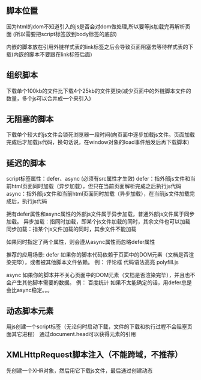 ## 脚本位置
因为html的dom不知道引入的js是否会对dom做处理,所以要等js加载完再解析页面 (所以需要把script标签放到body标签的底部)

内嵌的脚本放在引用外链样式表的link标签之后会导致页面阻塞去等待样式表的下载(内嵌的脚本不要跟在link标签后面)

## 组织脚本
下载单个100kb的文件比下载4个25kb的文件更快(减少页面中的外链脚本文件的数量，多个js可以合并成一个来引入)

## 无阻塞的脚本
下载单个较大的js文件会锁死浏览器一段时间(向页面中逐步加载js文件。页面加载完成后才加载js代码，换句话说，在window对象的load事件触发后再下载脚本)

## 延迟的脚本
script标签属性：defer、async  (必须有src属性才生效)
defer：指外部js文件和当前html页面同时加载（异步加载），但只在当前页面解析完成之后执行js代码
async：指外部js文件和当前html页面同时加载（异步加载），在当前js文件加载完成后，执行js代码

拥有defer属性和async属性的外部js文件属于异步加载，普通外部js文件属于同步加载。
异步加载：指同时加载，即某个js文件加载的同时，其余文件也可以加载
同步加载：指某个js文件加载的同时，其余文件不能加载

如果同时指定了两个属性，则会遵从async属性而忽略defer属性

推荐的应用场景:
defer
如果你的脚本代码依赖于页面中的DOM元素（文档是否渲染完毕），或者被其他脚本文件依赖。
例：
评论框
代码语法高亮
polyfill.js

async
如果你的脚本并不关心页面中的DOM元素（文档是否渲染完毕），并且也不会产生其他脚本需要的数据。
例：
百度统计
如果不太能确定的话，用defer总是会比async稳定。。。

## 动态脚本元素
用js创建一个script标签（无论何时启动下载，文件的下载和执行过程不会阻塞页面其它进程）
通过document.head可以获得<head>元素的引用

## XMLHttpRequest脚本注入（不能跨域，不推荐）
先创建一个XHR对象，然后用它下载js文件，最后通过创建动态<script>元素将代码注入页面中。